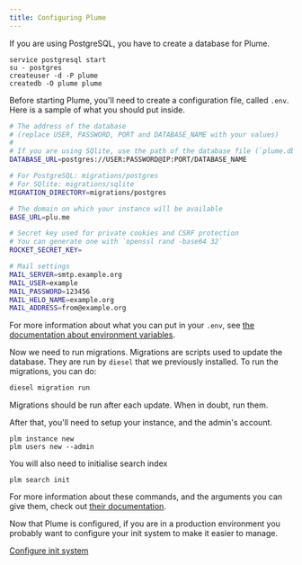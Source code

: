 ```yaml
---
title: Configuring Plume
---
```


If you are using PostgreSQL, you have to create a database for Plume.

```
service postgresql start
su - postgres
createuser -d -P plume
createdb -O plume plume
```

Before starting Plume, you'll need to create a configuration file, called `.env`.
Here is a sample of what you should put inside.

```bash
# The address of the database
# (replace USER, PASSWORD, PORT and DATABASE_NAME with your values)
#
# If you are using SQlite, use the path of the database file (`plume.db` for instance)
DATABASE_URL=postgres://USER:PASSWORD@IP:PORT/DATABASE_NAME

# For PostgreSQL: migrations/postgres
# For SQlite: migrations/sqlite
MIGRATION_DIRECTORY=migrations/postgres

# The domain on which your instance will be available
BASE_URL=plu.me

# Secret key used for private cookies and CSRF protection
# You can generate one with `openssl rand -base64 32`
ROCKET_SECRET_KEY=

# Mail settings
MAIL_SERVER=smtp.example.org
MAIL_USER=example
MAIL_PASSWORD=123456
MAIL_HELO_NAME=example.org
MAIL_ADDRESS=from@example.org
```

For more information about what you can put in your `.env`,
see [the documentation about environment variables](/environment).

Now we need to run migrations.
Migrations are scripts used to update the database.
They are run by `diesel` that we previously installed.
To run the migrations, you can do:

```bash
diesel migration run
```

Migrations should be run after each update. When in doubt, run them.

After that, you'll need to setup your instance, and the admin's account.

```
plm instance new
plm users new --admin
```

You will also need to initialise search index

```
plm search init
```

For more information about these commands, and the arguments you can give them,
check out [their documentation](/CLI).

Now that Plume is configured, if you are in a production environment you probably
want to configure your init system to make it easier to manage.

<a class="action" href="/installation/init">Configure init system</a>
